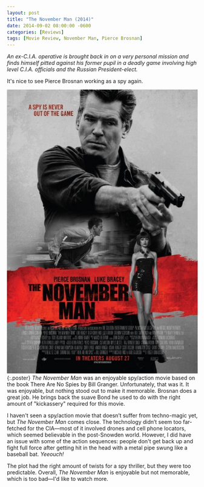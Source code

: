 ```yaml
---
layout: post
title: "The November Man (2014)"
date: 2014-09-02 08:00:00 -0600
categories: [Reviews]
tags: [Movie Review, November Man, Pierce Brosnan]
---
```


*An ex-C.I.A. operative is brought back in on a very personal mission and finds himself pitted against his former pupil in a deadly game involving high level C.I.A. officials and the Russian President-elect.*

It's nice to see Pierce Brosnan working as a spy again.

![pic](/assets/2014/09/the_november_man_poster.jpg){:.poster} *The November Man* was an enjoyable spy/action movie based on the book There Are No Spies by Bill Granger. Unfortunately, that was it. It was enjoyable, but nothing stood out to make it memorable. Brosnan does a great job. He brings back the suave Bond he used to do with the right amount of "kickassery" required for this movie.

I haven't seen a spy/action movie that doesn’t suffer from techno-magic yet, but *The November Man* comes close. The technology didn’t seem too far-fetched for the CIA—most of it involved drones and cell phone locators, which seemed believable in the post-Snowden world. However, I did have an issue with some of the action sequences: people don't get back up and fight full force after getting hit in the head with a metal pipe swung like a
baseball bat. *Yeeouch!*

The plot had the right amount of twists for a spy thriller, but they were too predictable. Overall, *The November Man* is enjoyable but not memorable, which is too bad—I'd like to watch more.
